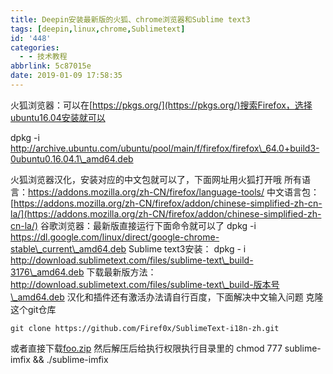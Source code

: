 ```yaml
---
title: Deepin安装最新版的火狐、chrome浏览器和Sublime text3
tags: [deepin,linux,chrome,Sublimetext]
id: '448'
categories:
  - - 技术教程
abbrlink: 5c87015e
date: 2019-01-09 17:58:35
---
```


火狐浏览器：可以在[https://pkgs.org/](https://pkgs.org/)搜索Firefox，选择ubuntu16.04安装就可以

dpkg -i http://archive.ubuntu.com/ubuntu/pool/main/f/firefox/firefox\_64.0+build3-0ubuntu0.16.04.1\_amd64.deb

火狐浏览器汉化，安装对应的中文包就可以了，下面网址用火狐打开哦 所有语言：https://addons.mozilla.org/zh-CN/firefox/language-tools/ 中文语言包：[https://addons.mozilla.org/zh-CN/firefox/addon/chinese-simplified-zh-cn-la/](https://addons.mozilla.org/zh-CN/firefox/addon/chinese-simplified-zh-cn-la/) 谷歌浏览器：最新版直接运行下面命令就可以了 dpkg -i https://dl.google.com/linux/direct/google-chrome-stable\_current\_amd64.deb Sublime text3安装： dpkg - i http://download.sublimetext.com/files/sublime-text\_build-3176\_amd64.deb 下载最新版方法：http://download.sublimetext.com/files/sublime-text\_build-版本号\_amd64.deb 汉化和插件还有激活办法请自行百度，下面解决中文输入问题 克隆这个git仓库

```
git clone https://github.com/Firef0x/SublimeText-i18n-zh.git
```

或者直接下载[foo.zip](https://post.332b.com/wp-content/uploads/2019/01/foo.zip) 然后解压后给执行权限执行目录里的 chmod 777 sublime-imfix && ./sublime-imfix